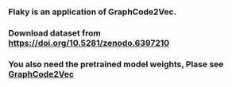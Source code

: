 ### Flaky is an application of GraphCode2Vec.
### Download dataset from https://doi.org/10.5281/zenodo.6397210
### You also need the pretrained model weights, Plase see [GraphCode2Vec](https://github.com/graphcode2vec/graphcode2vec/)
